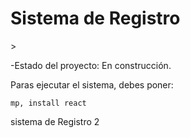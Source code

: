 <h1> Sistema de Registro </h1>>

-Estado del proyecto: En construcción.

Paras ejecutar el sistema, debes poner:

```mp, install react```

sistema de Registro 2
